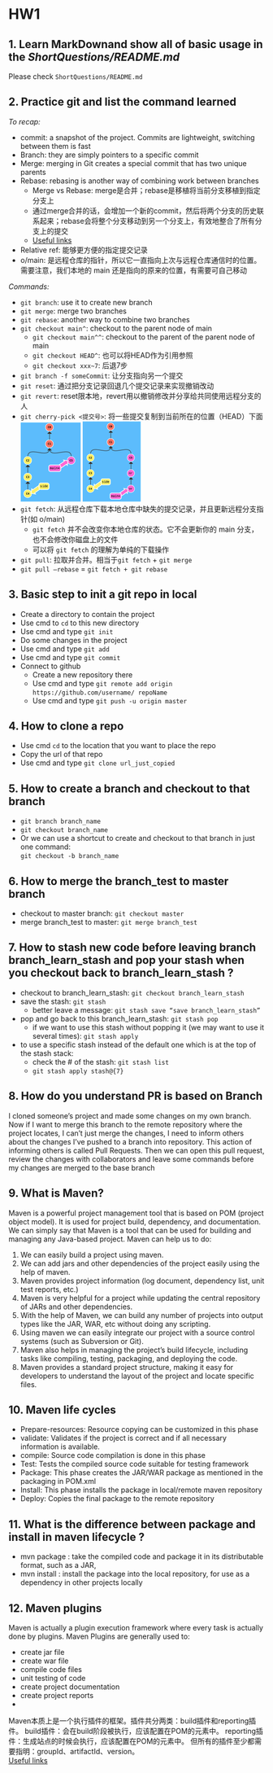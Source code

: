 # HW1
## 1. Learn **MarkDownand** show all of basic usage in the *ShortQuestions/README.md*
Please check `ShortQuestions/README.md`
## 2. Practice git and list the command learned
*To recap:*
- commit: a snapshot of the project. Commits are lightweight, switching between them is fast 
- Branch: they are simply pointers to a specific commit 
- Merge: merging in Git creates a special commit that has two unique parents 
- Rebase: rebasing is another way of combining work between branches
  - Merge vs Rebase: merge是合并；rebase是移植将当前分支移植到指定分支上 
  - 通过merge合并的话，会增加一个新的commit，然后将两个分支的历史联系起来；rebase会将整个分支移动到另一个分支上，有效地整合了所有分支上的提交 
  - [Useful links](https://www.51cto.com/article/678181.html)
- Relative ref: 能够更方便的指定提交记录
 - o/main: 是远程仓库的指针，所以它一直指向上次与远程仓库通信时的位置。需要注意，我们本地的 main 还是指向的原来的位置，有需要可自己移动  

*Commands:*
 - `git branch`: use it to create new branch 
 - `git merge`: merge two branches
 - `git rebase`: another way to combine two branches
 - `git checkout main^`: checkout to the parent node of main
   - `git checkout main^^`: checkout to the parent of the parent node of main
   - `git checkout HEAD^`: 也可以将HEAD作为引用参照
   - `git checkout xxx~7`: 后退7步
 - `git branch -f someCommit`: 让分支指向另一个提交
 - `git reset`: 通过把分支记录回退几个提交记录来实现撤销改动
 - `git revert`: reset限本地，revert用以撤销修改并分享给共同使用远程分支的人
 - `git cherry-pick <提交号>`: 将一些提交复制到当前所在的位置（HEAD）下面  
![img.png](img.png) ![img_1.png](img_1.png)
 - `git fetch`: 从远程仓库下载本地仓库中缺失的提交记录，并且更新远程分支指针(如 o/main)
   - `git fetch` 并不会改变你本地仓库的状态。它不会更新你的 main 分支，也不会修改你磁盘上的文件
   - 可以将 `git fetch` 的理解为单纯的下载操作
 - `git pull`: 拉取并合并。相当于`git fetch` + `git merge`
 - `git pull –rebase` = `git fetch + git rebase`

## 3. Basic step to init a git repo in local
- Create a directory to contain the project 
- Use cmd to `cd` to this new directory 
- Use cmd and type `git init`
- Do some changes in the project
- Use cmd and type `git add`
- Use cmd and type `git commit`
- Connect to github
  - Create a new repository there
  - Use cmd and type `git remote add origin https://github.com/username/
  repoName`
  - Use cmd and type `git push -u origin master`

## 4. How to clone a repo
- Use cmd `cd` to the location that you want to place the repo
- Copy the url of that repo
- Use cmd and type `git clone url_just_copied`

## 5. How to create a branch and checkout to that branch
- `git branch branch_name`
- `git checkout branch_name  `  
- Or we can use a shortcut to create and checkout to that branch in just one command:  
`git checkout -b branch_name`

## 6. How to merge the branch_test to master branch
- checkout to master branch: `git checkout master`
- merge branch_test to master: `git merge branch_test`

## 7. How to stash new code before leaving branch branch_learn_stash and pop your stash when you checkout back to branch_learn_stash ?
- checkout to branch_learn_stash: `git checkout branch_learn_stash` 
- save the stash: `git stash`
  - better leave a message: `git stash save “save branch_learn_stash”` 
- pop and go back to this branch_learn_stash: `git stash pop` 
  - if we want to use this stash without popping it (we may want to use it several times): `git stash apply`
- to use a specific stash instead of the default one which is at the top of the stash stack:
  - check the # of the stash: `git stash list`
  - `git stash apply stash@{7}`

## 8. How do you understand PR is based on Branch
I cloned someone’s project and made some changes on my own branch. Now if I want to merge this branch to the remote repository where the project locates, I can’t just merge the changes,  I need to inform others about the changes I’ve pushed to a branch into repository. This action of informing others is called Pull Requests. Then we can open this pull request, review the changes with collaborators and leave some commands before my changes are merged to the base branch

## 9. What is Maven?
Maven is a powerful project management tool that is based on POM (project object model). It is used for project build, dependency, and documentation. We can simply say that Maven is a tool that can be used for building and managing any Java-based project.
Maven can help us to do:
1.	We can easily build a project using maven.
2.	We can add jars and other dependencies of the project easily using the help of maven.
3.	Maven provides project information (log document, dependency list, unit test reports, etc.)
4.	Maven is very helpful for a project while updating the central repository of JARs and other dependencies.
5.	With the help of Maven, we can build any number of projects into output types like the JAR, WAR, etc without doing any scripting.
6.	Using maven we can easily integrate our project with a source control systems (such as Subversion or Git).
7.	Maven also helps in managing the project’s build lifecycle, including tasks like compiling, testing, packaging, and deploying the code.
8.	Maven provides a standard project structure, making it easy for developers to understand the layout of the project and locate specific files.


## 10. Maven life cycles
- Prepare-resources: Resource copying can be customized in this phase
- validate: Validates if the project is correct and if all necessary information is available.
- compile: Source code compilation is done in this phase
- Test: Tests the compiled source code suitable for testing framework
- Package: This phase creates the JAR/WAR package as mentioned in the packaging in POM.xml
- Install: This phase installs the package in local/remote maven repository
- Deploy: Copies the final package to the remote repository

## 11. What is the difference between package and install in maven lifecycle ?
- mvn package : take the compiled code and package it in its distributable format, such as a JAR,
- mvn install : install the package into the local repository, for use as a dependency in other projects locally

## 12. Maven plugins
Maven is actually a plugin execution framework where every task is actually done by plugins. Maven Plugins are generally used to:
- create jar file
- create war file
- compile code files
- unit testing of code
- create project documentation
- create project reports  
- 
Maven本质上是一个执行插件的框架。插件共分两类：build插件和reporting插件。
  build插件：会在build阶段被执行，应该配置在POM的<build/>元素中。
  reporting插件：生成站点的时候会执行，应该配置在POM的<reporting/>元素中。
  但所有的插件至少都需要指明：groupId、artifactId、version。  
[Useful links](https://segmentfault.com/a/1190000038973480)







